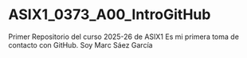 # ASIX1_0373_A00_IntroGitHub
Primer Repositorio del curso 2025-26 de ASIX1
Es mi primera toma de contacto con GitHub.
Soy Marc Sáez García